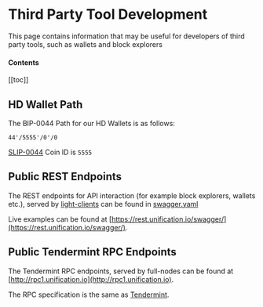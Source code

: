 # Third Party Tool Development

This page contains information that may be useful for developers of third party tools, such as wallets and block explorers

#### Contents

[[toc]]

## HD Wallet Path

The BIP-0044 Path for our HD Wallets is as follows:

`44'/5555'/0'/0`   

[SLIP-0044](https://github.com/satoshilabs/slips/blob/master/slip-0044.md) Coin ID is `5555`

## Public REST Endpoints

The REST endpoints for API interaction (for example block explorers, wallets etc.), served by [light-clients](../software/light-client-rpc.md) can be found in [swagger.yaml](https://github.com/unification-com/mainchain/blob/master/client/lcd/swagger-ui/swagger.yaml)

Live examples can be found at [https://rest.unification.io/swagger/](https://rest.unification.io/swagger/).

## Public Tendermint RPC Endpoints

The Tendermint RPC endpoints, served by full-nodes can be found at [http://rpc1.unification.io](http://rpc1.unification.io).

The RPC specification is the same as [Tendermint](https://docs.tendermint.com/master/rpc/).
